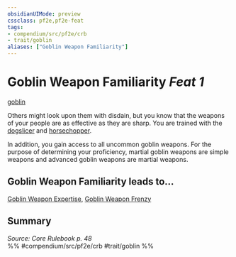 ```yaml
---
obsidianUIMode: preview
cssclass: pf2e,pf2e-feat
tags:
- compendium/src/pf2e/crb
- trait/goblin
aliases: ["Goblin Weapon Familiarity"]
---
```

# Goblin Weapon Familiarity  *Feat 1*  
[goblin](../../Rules/traits/goblin.md)  


Others might look upon them with disdain, but you know that the weapons of your people are as effective as they are sharp. You are trained with the [dogslicer](../equipment/items/dogslicer.md) and [horsechopper](../equipment/items/horsechopper.md).

In addition, you gain access to all uncommon goblin weapons. For the purpose of determining your proficiency, martial goblin weapons are simple weapons and advanced goblin weapons are martial weapons.

## Goblin Weapon Familiarity leads to...

[Goblin Weapon Expertise](goblin-weapon-expertise.md), [Goblin Weapon Frenzy](goblin-weapon-frenzy.md)

## Summary

*Source: Core Rulebook p. 48*  
%% #compendium/src/pf2e/crb #trait/goblin %%
